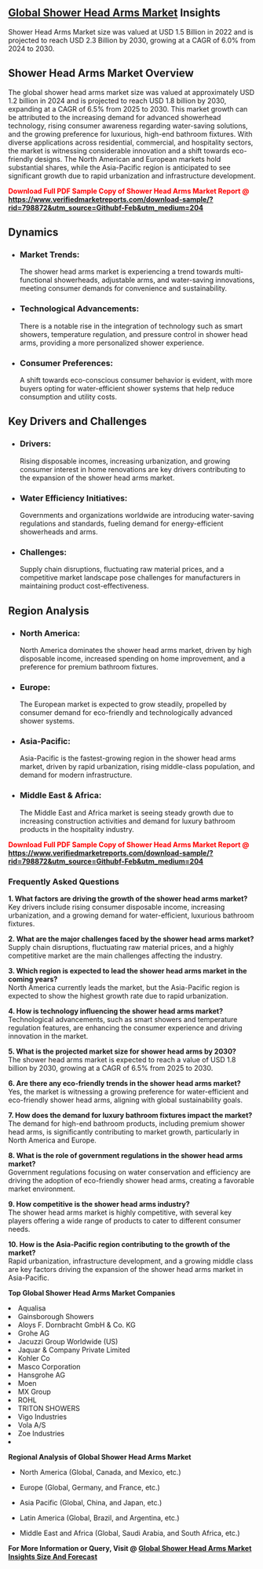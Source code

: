 <h2><a href="https://www.verifiedmarketreports.com/download-sample/?rid=798872&amp;utm_source=Githubf&amp;utm_medium=204" target="_blank">Global Shower Head Arms Market</a> Insights</h2><p>Shower Head Arms Market size was valued at USD 1.5 Billion in 2022 and is projected to reach USD 2.3 Billion by 2030, growing at a CAGR of 6.0% from 2024 to 2030.</p><p> <h2>Shower Head Arms Market Overview</h2> <p>The global shower head arms market size was valued at approximately USD 1.2 billion in 2024 and is projected to reach USD 1.8 billion by 2030, expanding at a CAGR of 6.5% from 2025 to 2030. This market growth can be attributed to the increasing demand for advanced showerhead technology, rising consumer awareness regarding water-saving solutions, and the growing preference for luxurious, high-end bathroom fixtures. With diverse applications across residential, commercial, and hospitality sectors, the market is witnessing considerable innovation and a shift towards eco-friendly designs. The North American and European markets hold substantial shares, while the Asia-Pacific region is anticipated to see significant growth due to rapid urbanization and infrastructure development. </p> <p><b><p><span class=""><span style="color: #ff0000;"><strong>Download Full PDF Sample Copy of Shower Head Arms Market Report</strong> @ </span><a href="https://www.verifiedmarketreports.com/download-sample/?rid=798872&amp;utm_source=Githubf-Feb&amp;utm_medium=204" target="_blank">https://www.verifiedmarketreports.com/download-sample/?rid=798872&amp;utm_source=Githubf-Feb&amp;utm_medium=204</a></span></p></b></p> <h2>Dynamics</h2> <ul> <li><h3>Market Trends:</h3> The shower head arms market is experiencing a trend towards multi-functional showerheads, adjustable arms, and water-saving innovations, meeting consumer demands for convenience and sustainability.</li> <li><h3>Technological Advancements:</h3> There is a notable rise in the integration of technology such as smart showers, temperature regulation, and pressure control in shower head arms, providing a more personalized shower experience.</li> <li><h3>Consumer Preferences:</h3> A shift towards eco-conscious consumer behavior is evident, with more buyers opting for water-efficient shower systems that help reduce consumption and utility costs.</li> </ul> <h2>Key Drivers and Challenges</h2> <ul> <li><h3>Drivers:</h3> Rising disposable incomes, increasing urbanization, and growing consumer interest in home renovations are key drivers contributing to the expansion of the shower head arms market.</li> <li><h3>Water Efficiency Initiatives:</h3> Governments and organizations worldwide are introducing water-saving regulations and standards, fueling demand for energy-efficient showerheads and arms.</li> <li><h3>Challenges:</h3> Supply chain disruptions, fluctuating raw material prices, and a competitive market landscape pose challenges for manufacturers in maintaining product cost-effectiveness.</li> </ul> <h2>Region Analysis</h2> <ul> <li><h3>North America:</h3> North America dominates the shower head arms market, driven by high disposable income, increased spending on home improvement, and a preference for premium bathroom fixtures.</li> <li><h3>Europe:</h3> The European market is expected to grow steadily, propelled by consumer demand for eco-friendly and technologically advanced shower systems.</li> <li><h3>Asia-Pacific:</h3> Asia-Pacific is the fastest-growing region in the shower head arms market, driven by rapid urbanization, rising middle-class population, and demand for modern infrastructure.</li> <li><h3>Middle East & Africa:</h3> The Middle East and Africa market is seeing steady growth due to increasing construction activities and demand for luxury bathroom products in the hospitality industry.</li> </ul> <p><b><p><span class=""><span style="color: #ff0000;"><strong>Download Full PDF Sample Copy of Shower Head Arms Market Report</strong> @ </span><a href="https://www.verifiedmarketreports.com/download-sample/?rid=798872&amp;utm_source=Githubf-Feb&amp;utm_medium=204" target="_blank">https://www.verifiedmarketreports.com/download-sample/?rid=798872&amp;utm_source=Githubf-Feb&amp;utm_medium=204</a></span></p></b></p> <h3>Frequently Asked Questions</h3> <p><b>1. What factors are driving the growth of the shower head arms market?</b><br> Key drivers include rising consumer disposable income, increasing urbanization, and a growing demand for water-efficient, luxurious bathroom fixtures.</p> <p><b>2. What are the major challenges faced by the shower head arms market?</b><br> Supply chain disruptions, fluctuating raw material prices, and a highly competitive market are the main challenges affecting the industry.</p> <p><b>3. Which region is expected to lead the shower head arms market in the coming years?</b><br> North America currently leads the market, but the Asia-Pacific region is expected to show the highest growth rate due to rapid urbanization.</p> <p><b>4. How is technology influencing the shower head arms market?</b><br> Technological advancements, such as smart showers and temperature regulation features, are enhancing the consumer experience and driving innovation in the market.</p> <p><b>5. What is the projected market size for shower head arms by 2030?</b><br> The shower head arms market is expected to reach a value of USD 1.8 billion by 2030, growing at a CAGR of 6.5% from 2025 to 2030.</p> <p><b>6. Are there any eco-friendly trends in the shower head arms market?</b><br> Yes, the market is witnessing a growing preference for water-efficient and eco-friendly shower head arms, aligning with global sustainability goals.</p> <p><b>7. How does the demand for luxury bathroom fixtures impact the market?</b><br> The demand for high-end bathroom products, including premium shower head arms, is significantly contributing to market growth, particularly in North America and Europe.</p> <p><b>8. What is the role of government regulations in the shower head arms market?</b><br> Government regulations focusing on water conservation and efficiency are driving the adoption of eco-friendly shower head arms, creating a favorable market environment.</p> <p><b>9. How competitive is the shower head arms industry?</b><br> The shower head arms market is highly competitive, with several key players offering a wide range of products to cater to different consumer needs.</p> <p><b>10. How is the Asia-Pacific region contributing to the growth of the market?</b><br> Rapid urbanization, infrastructure development, and a growing middle class are key factors driving the expansion of the shower head arms market in Asia-Pacific.</p> </p><p><strong>Top Global Shower Head Arms Market Companies</strong></p><div data-test-id=""><p><li>Aqualisa</li><li> Gainsborough Showers</li><li> Aloys F. Dornbracht GmbH & Co. KG</li><li> Grohe AG</li><li> Jacuzzi Group Worldwide (US)</li><li> Jaquar & Company Private Limited</li><li> Kohler Co</li><li> Masco Corporation</li><li> Hansgrohe AG</li><li> Moen</li><li> MX Group</li><li> ROHL</li><li> TRITON SHOWERS</li><li> Vigo Industries</li><li> Vola A/S</li><li> Zoe Industries</li><li></li></p><div><strong>Regional Analysis of&nbsp;Global Shower Head Arms Market</strong></div><ul><li dir="ltr"><p dir="ltr">North America&nbsp;(Global, Canada, and Mexico, etc.)</p></li><li dir="ltr"><p dir="ltr">Europe (Global, Germany, and France, etc.)</p></li><li dir="ltr"><p dir="ltr">Asia Pacific&nbsp;(Global, China, and Japan, etc.)</p></li><li dir="ltr"><p dir="ltr">Latin America&nbsp;(Global, Brazil, and Argentina, etc.)</p></li><li dir="ltr">Middle East and Africa&nbsp;(Global, Saudi Arabia, and South Africa, etc.)</li></ul><p><strong>For More Information or Query, Visit @&nbsp;</strong><strong><a href="https://www.verifiedmarketreports.com/product/shower-head-arms-market/?utm_source=Githubf&amp;utm_medium=204" target="_blank">Global Shower Head Arms Market Insights Size And Forecast</a></strong></p></div>
